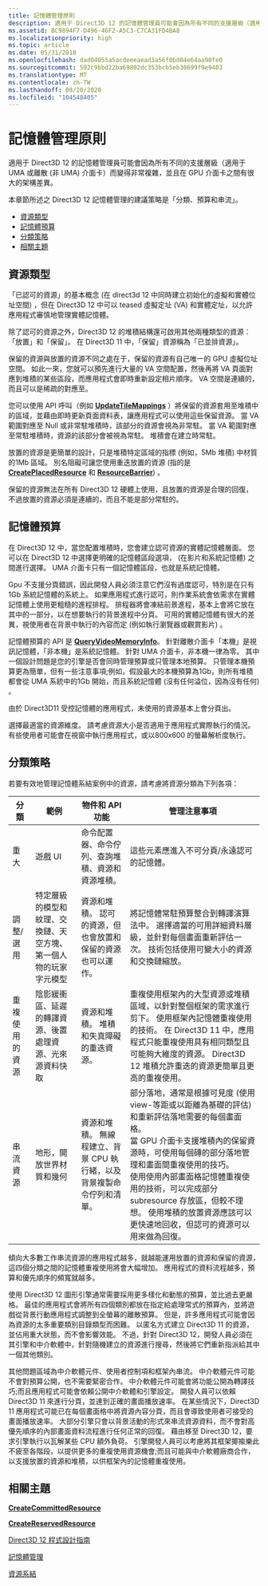 ```yaml
---
title: 記憶體管理原則
description: 適用于 Direct3D 12 的記憶體管理員可能會因為所有不同的支援層級（適用于 UMA 或離散 (非 UMA) 介面卡）而變得非常複雜，並且在 GPU 介面卡之間有很大的架構差異。如本節所述，Direct3D 12 記憶體管理的建議策略是 \ 0034、分類、預算和串流 \ 0034;。
ms.assetid: BC9894F7-D496-46F2-A5C3-C7CA31FD4BA8
ms.localizationpriority: high
ms.topic: article
ms.date: 05/31/2018
ms.openlocfilehash: dad04055a5acdeeeaead3a56f0bd04e64aa90fe0
ms.sourcegitcommit: 592c9bbd22ba69802dc353bcb5eb30699f9e9403
ms.translationtype: MT
ms.contentlocale: zh-TW
ms.lasthandoff: 08/20/2020
ms.locfileid: "104548405"
---
```

# <a name="memory-management-strategies"></a>記憶體管理原則

適用于 Direct3D 12 的記憶體管理員可能會因為所有不同的支援層級（適用于 UMA 或離散 (非 UMA) 介面卡）而變得非常複雜，並且在 GPU 介面卡之間有很大的架構差異。

本章節所述之 Direct3D 12 記憶體管理的建議策略是「分類、預算和串流」。

-   [資源類型](#resource-types)
-   [記憶體預算](#memory-budget)
-   [分類策略](#classification-strategy)
-   [相關主題](#related-topics)

## <a name="resource-types"></a>資源類型

「已認可的資源」的基本概念 (在 direct3d 12 中同時建立初始化的虛擬和實體位址空間) ，但在 Direct3D 12 中可以 teased 虛擬定址 (VA) 和實體定址，以允許應用程式審慎地管理實體記憶體。

除了認可的資源之外，Direct3D 12 的堆積結構還可啟用其他兩種類型的資源：「放置」和「保留」。 在 Direct3D 11 中，「保留」資源稱為「已並排資源」。

保留的資源與放置的資源不同之處在于，保留的資源有自己唯一的 GPU 虛擬位址空間。 如此一來，您就可以預先進行大量的 VA 空間配置，然後再將 VA 頁面對應到堆積的某些區段，而應用程式會即時重新設定相片順序。 VA 空間是連續的，而且可以是稀疏的對應至。

您可以使用 API 呼叫（例如 [**UpdateTileMappings**](/windows/desktop/api/d3d12/nf-d3d12-id3d12commandqueue-updatetilemappings) ）將保留的資源套用至堆積中的區域，並藉由即時更新頁面資料表，讓應用程式可以使用這些保留資源。 當 VA 範圍對應至 Null 或非常駐堆積時，該部分的資源會視為非常駐。 當 VA 範圍對應至常駐堆積時，資源的該部分會被視為常駐。 堆積會在建立時常駐。

放置的資源是更簡單的設計，只是堆積特定區域的指標 (例如，5Mb 堆積) 中材質的1Mb 區域。 別名阻礙可讓您使用重迭放置的資源 (指的是 [**CreatePlacedResource**](/windows/desktop/api/d3d12/nf-d3d12-id3d12device-createplacedresource) 和 [**ResourceBarrier**](/windows/desktop/api/d3d12/nf-d3d12-id3d12graphicscommandlist-resourcebarrier)) 。

保留的資源無法在所有 Direct3D 12 硬體上使用，且放置的資源是合理的回復，不過放置的資源必須是連續的，而且不能是部分常駐的。

## <a name="memory-budget"></a>記憶體預算

在 Direct3D 12 中，當您配置堆積時，您會建立認可資源的實體記憶體層面。 您可以在 Direct3D 12 中選擇更明確的記憶體區段選項， (在影片和系統記憶體) 之間進行選擇。 UMA 介面卡只有一個記憶體區段，也就是系統記憶體。

Gpu 不支援分頁錯誤，因此開發人員必須注意它們沒有過度認可，特別是在只有1Gb 系統記憶體的系統上。 如果應用程式進行認可，則作業系統會依需求在實體記憶體上使用更粗糙的進程排程。 排程器將會凍結前景進程，基本上會將它放在其中的一部分，以在想要執行的背景進程中分頁。 可用的實體記憶體有很大的差異，視使用者在背景中執行的內容而定 (例如執行瀏覽器或觀賞影片) 。

記憶體預算的 API 是 [**QueryVideoMemoryInfo**](/windows/desktop/api/dxgi1_4/nf-dxgi1_4-idxgiadapter3-queryvideomemoryinfo)。 針對離散介面卡「本機」是視訊記憶體，「非本機」是系統記憶體。 針對 UMA 介面卡，非本機一律為零。 其中一個設計問題是您的引擎是否會同時管理預算或只管理本地預算。 只管理本機預算更為簡單，但有一些注意事項;例如，假設最大的本機預算為1Gb，則所有堆積都會從 UMA 系統中的1Gb 開始，而且系統記憶體 (沒有任何溢位，因為沒有任何) 。

由於 Direct3D11 受控記憶體的應用程式，未使用的資源基本上會分頁出。

選擇最適當的資源維度。 請考慮資源大小是否適用于應用程式實際執行的情況。 有些使用者可能會在視窗中執行應用程式，或以800x600 的螢幕解析度執行。

## <a name="classification-strategy"></a>分類策略

若要有效地管理記憶體系結案例中的資源，請考慮將資源分類為下列各項：



| 分類      | 範例                                                                                         | 物件和 API 功能                                                                                           | 管理注意事項                                                                                                                                                                                                                                                                                                                                                                                                                                                                                                                                                                                    |
|---------------------|--------------------------------------------------------------------------------------------------|--------------------------------------------------------------------------------------------------------------------|-----------------------------------------------------------------------------------------------------------------------------------------------------------------------------------------------------------------------------------------------------------------------------------------------------------------------------------------------------------------------------------------------------------------------------------------------------------------------------------------------------------------------------------------------------------------------------------------------------|
| 重大            | 遊戲 UI                                                                                          | 命令配置器、命令佇列、查詢堆積、資源和資源堆積。                                      | 這些元素應進入不可分頁/永遠認可的記憶體。<br/>                                                                                                                                                                                                                                                                                                                                                                                                                                                                                                                        |
| 調整/選用    | 特定層級的模型和紋理、交換鏈、天空方塊、第一個人物的玩家字元模型 | 資源和堆積。 認可的資源，但也會放置和保留的資源也可以運作。          | 將記憶體常駐預算整合到轉譯演算法中。 選擇適當的可用詳細資料層級，並針對每個畫面重新評估一次。 技術包括使用可變大小的資源和交換鏈縮放。<br/>                                                                                                                                                                                                                                                                                                                                                 |
| 重複使用的資源   | 陰影緩衝區、延遲的轉譯資源、後置處理資源、光來源資料快取    | 資源和堆積。 堆積和失真障礙的重迭資源。                                  | 重複使用框架內的大型資源或堆積區域，以針對整個框架的需求進行剪下。 使用框架內記憶體重複使用的技術。 在 Direct3D 11 中，應用程式只能重複使用具有相同類型且可能夠大維度的資源。 Direct3D 12 堆積允許重迭的資源更簡單且更高的重複使用。<br/>                                                                                                                                                                                                                              |
| 串流資源 | 地形，開放世界材質和幾何                                                        | 資源和堆積。 無線程建立、背景 CPU 執行緒，以及背景複製命令佇列和清單。 | 部分落地，通常是根據可見度 (使用 view-等距或以距離為基礎的評估) 和重新評估落地需要的每個畫面格。<br/> 當 GPU 介面卡支援堆積內的保留資源時，可使用每個磚的部分落地管理和畫面間重複使用的技巧。<br/> 使用使用內部畫面格記憶體重複使用的技術，可以完成部分 subresource 存放區，但較不理想。 使用堆積的放置資源應該可以更快速地回收，但認可的資源可以用來做為回復。<br/> |



 

傾向大多數工作串流資源的應用程式越多，就越能運用放置的資源和保留的資源，這四個分類之間的記憶體重複使用將會大幅增加。 應用程式的資料流程越多，預算和優先順序的頻寬就越多。

使用 Direct3D 12 圖形引擎通常需要採用更多樣化和動態的預算，並比過去更嚴格。 最佳的應用程式會將所有四個類別都放在指定給處理常式的預算內，並將遊戲從背景行動應用程式調整到全螢幕的離散預算。 但是，許多應用程式可能會因為資源的太多重要類別目錄類型而困難。 以匿名方式建立 Direct3D 11 的資源，並佔用重大狀態，而不會影響效能。 不過，針對 Direct3D 12，開發人員必須在其引擎和中介軟體中，針對隨機建立的資源進行搜尋，然後將它們重新指派給其中一個其他類別。

其他問題區域為中介軟體元件、使用者控制項和框架內串流。 中介軟體元件可能不會對預算公開，也不需要緊密合作。 中介軟體元件可能會將功能公開為轉譯技巧;而且應用程式可能會依賴公開中介軟體和引擎設定。 開發人員可以依賴 Direct3D 11 來進行分頁，並達到正確的畫面播放速率。 在某些情況下，Direct3D 11 應用程式可能已在每個畫面格中將資源內容分頁，而且會導致使用者可接受的畫面播放速率。 大部分引擎只會以背景活動的形式來串流資源資料，而不會對高優先順序的內部畫面資料流程進行任何正常的回復。 藉由移至 Direct3D 12，要求引擎執行以瓦解某些 CPU 額外負荷。 引擎開發人員可以考慮將其框架揶揄樂此不疲至各階段，以提供更多的重複使用資源機會;而且可能與中介軟體廠商合作，以支援放置的資源和堆積，以供框架內的記憶體重複使用。

## <a name="related-topics"></a>相關主題

<dl> <dt>

[**CreateCommittedResource**](/windows/desktop/api/d3d12/nf-d3d12-id3d12device-createcommittedresource)
</dt> <dt>

[**CreateReservedResource**](/windows/desktop/api/d3d12/nf-d3d12-id3d12device-createreservedresource)
</dt> <dt>

[Direct3D 12 程式設計指南](directx-12-programming-guide.md)
</dt> <dt>

[記憶體管理](memory-management.md)
</dt> <dt>

[資源系結](resource-binding.md)
</dt> </dl>

 

